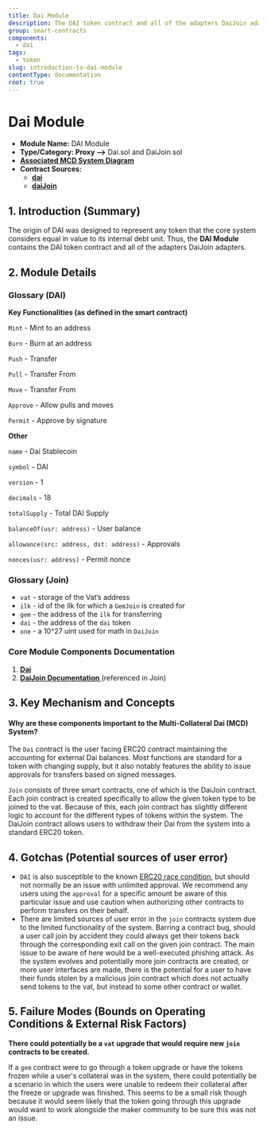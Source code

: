 ```yaml
---
title: Dai Module
description: The DAI token contract and all of the adapters DaiJoin adapters.
group: smart-contracts
components:
  - dai
tags:
  - token
slug: introduction-to-dai-module
contentType: documentation
root: true
---
```


# Dai Module

* **Module Name:** DAI Module
* **Type/Category: Proxy —&gt;** Dai.sol and DaiJoin.sol
* [**Associated MCD System Diagram**](https://github.com/makerdao/dss/wiki)
* **Contract Sources:**
  * [**dai**](https://github.com/makerdao/dss/blob/master/src/dai.sol)
  * [**daiJoin**](https://github.com/makerdao/dss/blob/2318555e87b1798e322feaab36265a6e20d637be/src/join.sol#L100)

## 1. Introduction (Summary)

The origin of DAI was designed to represent any token that the core system considers equal in value to its internal debt unit. Thus, the **DAI Module** contains the DAI token contract and all of the adapters DaiJoin adapters.

## 2. Module Details

### Glossary (DAI)

**Key Functionalities (as defined in the smart contract)**

`Mint` - Mint to an address

`Burn` - Burn at an address

`Push` - Transfer

`Pull` - Transfer From

`Move` - Transfer From

`Approve` - Allow pulls and moves

`Permit` - Approve by signature

**Other**

`name` - Dai Stablecoin

`symbol` - DAI

`version` - 1

`decimals` - 18

`totalSupply` - Total DAI Supply

`balanceOf(usr: address)` - User balance

`allowance(src: address, dst: address)` - Approvals

`nonces(usr: address)` - Permit nonce

### Glossary (Join)

* `vat` - storage of the Vat’s address
* `ilk` - id of the Ilk for which a `GemJoin` is created for
* `gem` - the address of the `ilk` for transferring
* `dai` - the address of the `dai` token
* `one` - a 10^27 uint used for math in `DaiJoin`

### Core Module Components Documentation

1. [**Dai**](/documentation/dai-detailed-documentation)
2. [**DaiJoin Documentation** ](/documentation/join-detailed-documentation#3.-key-mechanisms-and-concepts)(referenced in Join)

## 3. Key Mechanism and Concepts

#### Why are these components important to the Multi-Collateral Dai (MCD) System?

The `Dai` contract is the user facing ERC20 contract maintaining the accounting for external Dai balances. Most functions are standard for a token with changing supply, but it also notably features the ability to issue approvals for transfers based on signed messages.

`Join` consists of three smart contracts, one of which is the DaiJoin contract. Each join contract is created specifically to allow the given token type to be joined to the vat. Because of this, each join contract has slightly different logic to account for the different types of tokens within the system. The DaiJoin contract allows users to withdraw their Dai from the system into a standard ERC20 token.

## 4. Gotchas (Potential sources of user error)

* `DAI` is also susceptible to the known [ERC20 race condition](https://github.com/0xProject/0x-monorepo/issues/850), but should not normally be an issue with unlimited approval. We recommend any users using the `approval` for a specific amount be aware of this particular issue and use caution when authorizing other contracts to perform transfers on their behalf.
* There are limited sources of user error in the `join` contracts system due to the limited functionality of the system. Barring a contract bug, should a user call join by accident they could always get their tokens back through the corresponding exit call on the given join contract. The main issue to be aware of here would be a well-executed phishing attack. As the system evolves and potentially more join contracts are created, or more user interfaces are made, there is the potential for a user to have their funds stolen by a malicious join contract which does not actually send tokens to the vat, but instead to some other contract or wallet.

## 5. Failure Modes (Bounds on Operating Conditions & External Risk Factors)

**There could potentially be a `vat` upgrade that would require new `join` contracts to be created.**

If a `gem` contract were to go through a token upgrade or have the tokens frozen while a user's collateral was in the system, there could potentially be a scenario in which the users were unable to redeem their collateral after the freeze or upgrade was finished. This seems to be a small risk though because it would seem likely that the token going through this upgrade would want to work alongside the maker community to be sure this was not an issue.
